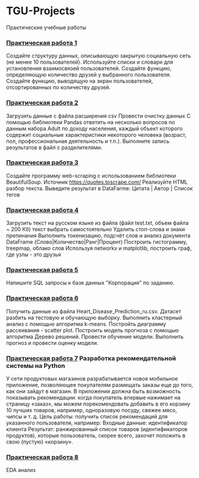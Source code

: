 # TGU-Projects
Практические учебные работы 

### <a href='https://github.com/KateFilippova/TGU-Projects/blob/main/%D0%9F%D1%80%D0%B0%D0%BA%D1%82%D0%B8%D1%87%D0%B5%D1%81%D0%BA%D0%B0%D1%8F%20%D1%80%D0%B0%D0%B1%D0%BE%D1%82%D0%B0%201/%D0%9F%D1%80%D0%B0%D0%BA%D1%82%D0%B8%D1%87%D0%B5%D1%81%D0%BA%D0%BE%D0%B5_%D0%B7%D0%B0%D0%B4%D0%B0%D0%BD%D0%B8%D0%B5_1_%D0%A4%D0%B8%D0%BB%D0%B8%D0%BF%D0%BF%D0%BE%D0%B2%D0%B0%D0%95%D0%92.ipynb'>Практическая работа 1</a>
Создайте структуру данных, описывающую закрытую социальную сеть (не менее 10 пользователей). Используйте списки и словари для установления взаимосвязей пользователей.
Создайте функцию, определяющую количество друзей у выбранного пользователя.
Создайте функцию, выводящую на экран пользователей, отсортированных по количеству друзей.

### <a href='https://github.com/KateFilippova/TGU-Projects/blob/main/%D0%9F%D1%80%D0%B0%D0%BA%D1%82%D0%B8%D1%87%D0%B5%D1%81%D0%BA%D0%B0%D1%8F%20%D1%80%D0%B0%D0%B1%D0%BE%D1%82%D0%B0%202/%D0%9F%D1%80%D0%B0%D0%BA%D1%82%D0%B8%D1%87%D0%B5%D1%81%D0%BA%D0%BE%D0%B5_%D0%B7%D0%B0%D0%BD%D1%8F%D1%82%D0%B8%D0%B5_2.ipynb'>Практическая работа 2</a>
Загрузить данные с файла расширения csv 
Провести очистку данных
С помощью библиотеки Pandas ответить на несколько вопросов по данным набора Adult по доходу населения, каждый объект которого содержит социальные характеристики некоторого человека (возраст, пол, профессиональная деятельность и т.п.).
Выполните запись результатов в файл с разделителями.

### <a href='https://github.com/KateFilippova/TGU-Projects/blob/main/%D0%9F%D1%80%D0%B0%D0%BA%D1%82%D0%B8%D1%87%D0%B5%D1%81%D0%BA%D0%B0%D1%8F%20%D1%80%D0%B0%D0%B1%D0%BE%D1%82%D0%B0%203/%D0%9F%D1%80%D0%B0%D0%BA%D1%82%D0%B8%D1%87%D0%B5%D1%81%D0%BA%D0%BE%D0%B5_%D0%B7%D0%B0%D0%B4%D0%B0%D0%BD%D0%B8%D0%B5_%E2%84%963.ipynb'>Практическая работа 3</a>
Создайте программу web-scraping с использованием библиотеки BeautifulSoup. Источник https://quotes.toscrape.com/
Реализуйте HTML разбор текста.
Выведите результат в DataFarme: Цитата | Автор | Список тегов

### <a href='https://github.com/KateFilippova/TGU-Projects/blob/main/%D0%9F%D1%80%D0%B0%D0%BA%D1%82%D0%B8%D1%87%D0%B5%D1%81%D0%BA%D0%B0%D1%8F%20%D1%80%D0%B0%D0%B1%D0%BE%D1%82%D0%B0%204/%D0%9F%D1%80%D0%B0%D0%BA%D1%82%D0%B8%D1%87%D0%B5%D1%81%D0%BA%D0%B0%D1%8F_%D1%80%D0%B0%D0%B1%D0%BE%D1%82%D0%B0_%E2%84%96_4.ipynb'>Практическая работа 4</a>
Загрузить текст на русском языке из файла (файл test.txt, объем файла ~ 200 Кб) текст выбрать самостоятельно
Удалить стоп-слова и знаки препинания
Выполнить токенизацию, подсчёт слов и анализ документа DataFrame (Слово|Количество|Ранг|Процент)
Построить гистограмму, treepmap, облако слов
Используя networkx и matplotlib, построить граф, где узлы - это друзья

### <a href='https://github.com/KateFilippova/TGU-Projects/edit/main/%D0%9F%D1%80%D0%B0%D0%BA%D1%82%D0%B8%D1%87%D0%B5%D1%81%D0%BA%D0%B0%D1%8F%20%D1%80%D0%B0%D0%B1%D0%BE%D1%82%D0%B0%205/%D0%9F%D1%80%D0%B0%D1%82%D0%B8%D1%87%D0%B5%D1%81%D0%BA%D0%B0%D1%8F_%D1%80%D0%B0%D0%B1%D0%BE%D1%82%D0%B0_5.sql'>Практическая работа 5</a>
Напишите SQL запросы к базе данных "Корпорация" по заданию.

### <a href='https://github.com/KateFilippova/TGU-Projects/blob/main/%D0%9F%D1%80%D0%B0%D0%BA%D1%82%D0%B8%D1%87%D0%B5%D1%81%D0%BA%D0%B0%D1%8F%20%D1%80%D0%B0%D0%B1%D0%BE%D1%82%D0%B0%206/%D0%9F%D1%80%D0%B0%D0%BA%D1%82%D0%B8%D1%87%D0%B5%D1%81%D0%BA%D0%BE%D0%B5%20%D0%B7%D0%B0%D0%B4%D0%B0%D0%BD%D0%B8%D0%B5%206_%D0%A4%D0%B8%D0%BB%D0%B8%D0%BF%D0%BF%D0%BE%D0%B2%D0%B0.ipynb'>Практическая работа 6</a>
Получить данные из файла Heart_Disease_Prediction_ru.csv. Датасет разбить на тестовую и обучающую выборку.
Выполнить кластерный анализ с помощью алгоритма k-means.
Постройть диаграмму рассеивания - scatter plot.
Построить модель прогноза с помощью алгоритма Дерево решений. Провести обучение модели.
Выполнить прогноз и провести оценку модели.

### <a href='https://github.com/KateFilippova/TGU-Projects/blob/main/%D0%9F%D1%80%D0%B0%D0%BA%D1%82%D0%B8%D1%87%D0%B5%D1%81%D0%BA%D0%B0%D1%8F%20%D1%80%D0%B0%D0%B1%D0%BE%D1%82%D0%B0%207/%D0%9F%D1%80%D0%B0%D0%BA%D1%82%D0%B8%D1%87%D0%B5%D1%81%D0%BA%D0%B0%D1%8F_7.ipynb'>Практическая работа 7</a> Разработка рекомендательной системы на Python
У сети продуктовых магазинов разрабатывается новое мобильное приложение, позволяющее покупателям размещать заказы еще до того, как они зайдут в магазин.
В приложении должна быть возможность показывать рекомендации: когда покупатель впервые нажимает на страницу «заказ», мы можем порекомендовать добавить в его корзину 10 лучших товаров, например, одноразовую посуду, свежее мясо, чипсы и т. д.
Цель работы: получить список рекомендаций для указанного пользователя, например:
Входные данные: идентификатор клиента
Результат: ранжированный список товаров (идентификаторов продуктов), которые пользователь, скорее всего, захочет положить в свою (пустую) «корзину».

### <a href='https://github.com/KateFilippova/TGU-Projects/blob/main/%D0%9F%D1%80%D0%B0%D0%BA%D1%82%D0%B8%D1%87%D0%B5%D1%81%D0%BA%D0%B0%D1%8F%20%D1%80%D0%B0%D0%B1%D0%BE%D1%82%D0%B0%207/%D0%9F%D1%80%D0%B0%D0%BA%D1%82%D0%B8%D1%87%D0%B5%D1%81%D0%BA%D0%B0%D1%8F_7.ipynb'>Практическая работа 8</a>
EDA анализ
